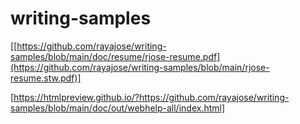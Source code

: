 # writing-samples

[[https://github.com/rayajose/writing-samples/blob/main/doc/resume/rjose-resume.pdf](https://github.com/rayajose/writing-samples/blob/main/rjose-resume.stw.pdf)]

[https://htmlpreview.github.io/?https://github.com/rayajose/writing-samples/blob/main/doc/out/webhelp-all/index.html]
 
